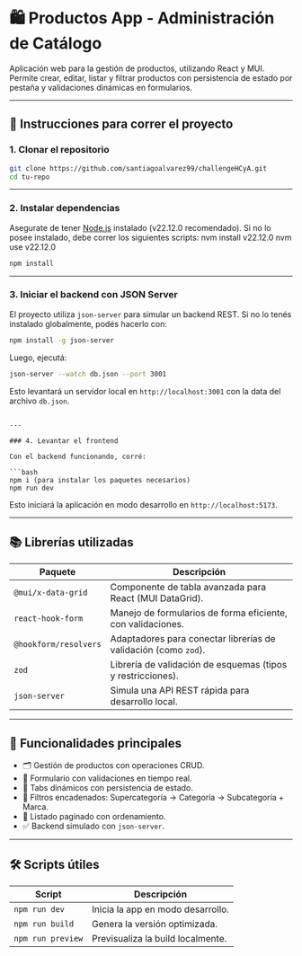 # 🛍️ Productos App - Administración de Catálogo

Aplicación web para la gestión de productos, utilizando React y MUI. Permite crear, editar, listar y filtrar productos con persistencia de estado por pestaña y validaciones dinámicas en formularios.

---

## 🚀 Instrucciones para correr el proyecto

### 1. Clonar el repositorio

```bash
git clone https://github.com/santiagoalvarez99/challengeHCyA.git
cd tu-repo
```

---

### 2. Instalar dependencias

Asegurate de tener [Node.js](https://nodejs.org/) instalado (v22.12.0 recomendado).
Si no lo posee instalado, debe correr los siguientes scripts:
nvm install v22.12.0
nvm use v22.12.0

```bash
npm install
```

---

### 3. Iniciar el backend con JSON Server

El proyecto utiliza `json-server` para simular un backend REST. Si no lo tenés instalado globalmente, podés hacerlo con:

```bash
npm install -g json-server
```

Luego, ejecutá:

```bash
json-server --watch db.json --port 3001
```

Esto levantará un servidor local en `http://localhost:3001` con la data del archivo `db.json`.

````

---

### 4. Levantar el frontend

Con el backend funcionando, corré:

```bash
npm i (para instalar los paquetes necesarios)
npm run dev
````

Esto iniciará la aplicación en modo desarrollo en `http://localhost:5173`.

---

## 📚 Librerías utilizadas

| Paquete               | Descripción                                                     |
| --------------------- | --------------------------------------------------------------- |
| `@mui/x-data-grid`    | Componente de tabla avanzada para React (MUI DataGrid).         |
| `react-hook-form`     | Manejo de formularios de forma eficiente, con validaciones.     |
| `@hookform/resolvers` | Adaptadores para conectar librerías de validación (como `zod`). |
| `zod`                 | Librería de validación de esquemas (tipos y restricciones).     |
| `json-server`         | Simula una API REST rápida para desarrollo local.               |

---

## 🧩 Funcionalidades principales

- 🗂️ Gestión de productos con operaciones CRUD.
- 🧾 Formulario con validaciones en tiempo real.
- 📑 Tabs dinámicos con persistencia de estado.
- 🔎 Filtros encadenados: Supercategoría → Categoría → Subcategoría + Marca.
- 📄 Listado paginado con ordenamiento.
- ✅ Backend simulado con `json-server`.

---

## 🛠️ Scripts útiles

| Script            | Descripción                       |
| ----------------- | --------------------------------- |
| `npm run dev`     | Inicia la app en modo desarrollo. |
| `npm run build`   | Genera la versión optimizada.     |
| `npm run preview` | Previsualiza la build localmente. |

